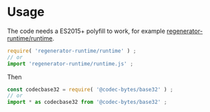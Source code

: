 # Usage

The code needs a ES2015+ polyfill to work, for example
[regenerator-runtime/runtime](https://babeljs.io/docs/usage/polyfill).
```js
require( 'regenerator-runtime/runtime' ) ;
// or
import 'regenerator-runtime/runtime.js' ;
```

Then
```js
const codecbase32 = require( '@codec-bytes/base32' ) ;
// or
import * as codecbase32 from '@codec-bytes/base32' ;
```
